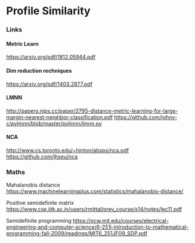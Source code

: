 # Profile Similarity

### Links

#### Metric Learn
https://arxiv.org/pdf/1812.05944.pdf 

#### Dim reduction rechniques
https://arxiv.org/pdf/1403.2877.pdf   

#### LMNN
http://papers.nips.cc/paper/2795-distance-metric-learning-for-large-margin-nearest-neighbor-classification.pdf
https://github.com/johny-c/pylmnn/blob/master/pylmnn/lmnn.py

#### NCA
http://www.cs.toronto.edu/~hinton/absps/nca.pdf
https://github.com/jhseu/nca

### Maths
Mahalanobis distance
https://www.machinelearningplus.com/statistics/mahalanobis-distance/

Positive semidefinite matrix
https://www.cse.iitk.ac.in/users/rmittal/prev_course/s14/notes/lec11.pdf

Semidefinite programming
https://ocw.mit.edu/courses/electrical-engineering-and-computer-science/6-251j-introduction-to-mathematical-programming-fall-2009/readings/MIT6_251JF09_SDP.pdf
